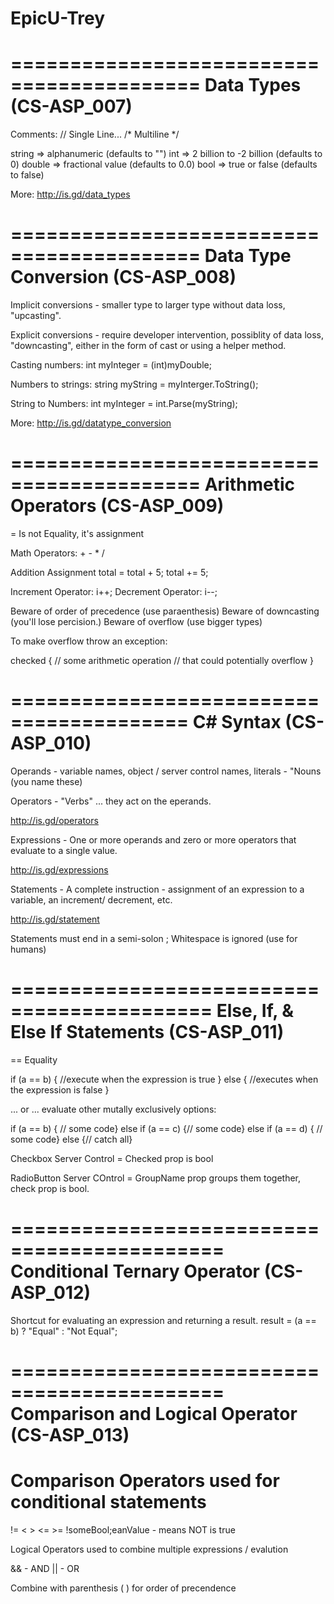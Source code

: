 # EpicU-Trey

==========================================
Data Types (CS-ASP_007)
==========================================

Comments: // Single Line... 
          /* Multiline */

string => alphanumeric (defaults to "")
int => 2 billion to -2 billion (defaults to 0)
double => fractional value (defaults to 0.0)
bool => true or false (defaults to false)

More: http://is.gd/data_types


==========================================
Data Type Conversion (CS-ASP_008)
==========================================

Implicit conversions - smaller type to larger type 
without data loss, "upcasting".

Explicit conversions - require developer intervention,
possiblity of data loss, "downcasting", either in
the form of cast or using a helper method.

Casting numbers:
int myInteger = (int)myDouble;

Numbers to strings:
string myString = myInterger.ToString();

String to Numbers:
int myInteger = int.Parse(myString);

More: http://is.gd/datatype_conversion

==========================================
Arithmetic Operators (CS-ASP_009)
==========================================

= Is not Equality, it's assignment

Math Operators: + - * /

Addition Assignment
total = total + 5;
total += 5;

Increment Operator: i++;
Decrement Operator: i--;

Beware of order of precedence (use paraenthesis)
Beware of downcasting (you'll lose percision.)
Beware of overflow (use bigger types)

To make overflow throw an exception:

checked 
{
// some arithmetic operation
// that could potentially overflow
}

=========================================
C# Syntax (CS-ASP_010)
=========================================

Operands - variable names, object / server control names, literals - "Nouns
 (you name these)

Operators - "Verbs" ... they act on the eperands.

http://is.gd/operators

Expressions - One or more operands 
and zero or more operators that evaluate to a single value.

http://is.gd/expressions

Statements - A complete instruction - assignment of an expression to a variable, 
an increment/ decrement, etc.

http://is.gd/statement

Statements must end in a semi-solon ;
Whitespace is ignored (use for humans)

===========================================
Else, If, & Else If Statements (CS-ASP_011)
===========================================


== Equality

if (a == b)
{
//execute when the expression is true
}
else
{
//executes when the expression is false
}

... or ... evaluate other mutally exclusively options:

if (a == b) { // some code}
else if (a == c) {// some code}
else if (a == d) { // some code}
else {// catch all}

Checkbox Server Control = Checked prop is bool

RadioButton Server COntrol = GroupName prop groups
them together, check prop is bool.

============================================
Conditional Ternary Operator (CS-ASP_012)
============================================

Shortcut for evaluating an expression and
returning a result.
result = (a == b) ? "Equal" : "Not Equal";


============================================
Comparison and Logical Operator (CS-ASP_013)
============================================


Comparison Operators used for conditional statements
==
!=
< >
<= >=
!someBool;eanValue - means NOT is true

Logical Operators
used to combine multiple expressions / evalution

&& - AND
|| - OR

Combine with parenthesis ( ) for order of precendence

